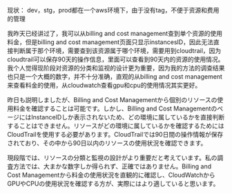 现状：
    dev，stg，prod都在一个aws环境下，由于没有tag，不便于资源和费用的管理

我昨天已经讲过了，我可以从billing and cost management查到单个资源的使用料金，但是billing and cost management页面只显示instancesID，因此无法直接判断属于那个环境，需要查到该资源属于哪个环境，需要用到cloudtrail，因为cloudtrail可以保存90天的操作信息，里面可以查看到90天内的资源的使用情况。
我个人觉得现阶段对资源的分类和监视的设计更为重要，因为我的方法的调查结果也只是一个大概的数字，并不十分准确，直观的从billing and cost management来查看料金的使用，从cloudwatch查看gpu和cpu的使用情况其实更好。

昨日も説明しましたが、Billing and Cost Managementから個別のリソースの使用料金を確認することは可能です。しかし、Billing and Cost ManagementのページにはInstanceIDしか表示されないため、どの環境に属しているかを直接判断することはできません。リソースがどの環境に属しているかを確認するためにはCloudTrailを使用する必要があります。CloudTrailでは90日間の操作情報が保存されており、その中から90日以内のリソースの使用状況を確認できます。

現段階では、リソースの分類と監視の設計がより重要だと考えています。私の調査方法では、大まかな数字しか得られず、正確ではありません。Billing and Cost Managementから料金の使用状況を直観的に確認し、CloudWatchからGPUやCPUの使用状況を確認する方が、実際にはより適していると思います。